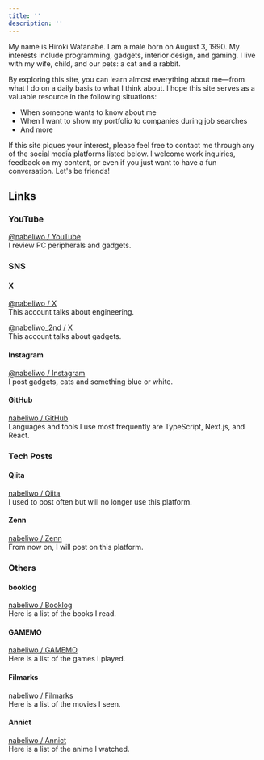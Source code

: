 ```yaml
---
title: ''
description: ''
---
```


My name is Hiroki Watanabe. I am a male born on August 3, 1990. My interests include programming, gadgets, interior design, and gaming. I live with my wife, child, and our pets: a cat and a rabbit.

By exploring this site, you can learn almost everything about me—from what I do on a daily basis to what I think about. I hope this site serves as a valuable resource in the following situations:

- When someone wants to know about me
- When I want to show my portfolio to companies during job searches
- And more

If this site piques your interest, please feel free to contact me through any of the social media platforms listed below. I welcome work inquiries, feedback on my content, or even if you just want to have a fun conversation. Let's be friends!

## Links

### YouTube

[@nabeliwo / YouTube](https://www.youtube.com/@nabeliwo)  
I review PC peripherals and gadgets.

### SNS

#### X

[@nabeliwo / X](https://twitter.com/nabeliwo)  
This account talks about engineering.

[@nabeliwo_2nd / X](https://twitter.com/nabeliwo_2nd)  
This account talks about gadgets.

#### Instagram

[@nabeliwo / Instagram](https://www.instagram.com/nabeliwo)  
I post gadgets, cats and something blue or white.

#### GitHub

[nabeliwo / GitHub](https://github.com/nabeliwo)  
Languages and tools I use most frequently are TypeScript, Next.js, and React.

### Tech Posts

#### Qiita

[nabeliwo / Qiita](https://qiita.com/nabeliwo)  
I used to post often but will no longer use this platform.

#### Zenn

[nabeliwo / Zenn](https://zenn.dev/nabeliwo)  
From now on, I will post on this platform.

### Others

#### booklog

[nabeliwo / Booklog](https://booklog.jp/users/nabeliwo)  
Here is a list of the books I read.

#### GAMEMO

[nabeliwo / GAMEMO](https://gamemo.app/@nabeliwo?tab=played)  
Here is a list of the games I played.

#### Filmarks

[nabeliwo / Filmarks](https://filmarks.com/users/nabeliwo)  
Here is a list of the movies I seen.

#### Annict

[nabeliwo / Annict](https://annict.com/@nabeliwo)  
Here is a list of the anime I watched.

